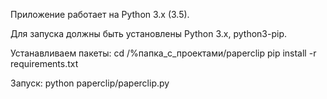 Приложение работает на Python 3.x (3.5).

Для запуска должны быть установлены Python 3.x, python3-pip.

Устанавливаем пакеты:
cd /%папка_с_проектами/paperclip
pip install -r requirements.txt

Запуск:
python paperclip/paperclip.py